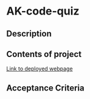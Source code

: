 # AK-code-quiz

## Description

## Contents of project

[Link to deployed webpage](https://justpeachy8688.github.io/AK-code-quiz/)

## Acceptance Criteria


